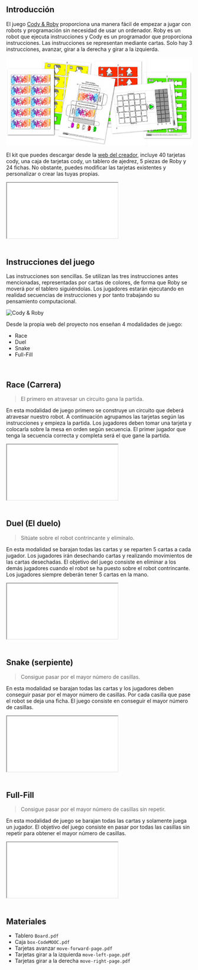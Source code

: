 ## Introducción

El juego [Cody & Roby](http://codeweek.it/cody-roby-en/) proporciona una manera fácil de empezar a jugar con robots y programación sin necesidad de usar un ordenador. Roby es un robot que ejecuta instrucciones y Cody es un programador que proporciona instrucciones. Las instrucciones se representan mediante cartas. Solo hay 3 instrucciones, avanzar, girar a la derecha y girar a la izquierda. 

![](img/kit-cody-roby.jpg "Programar sin ordenador con Cody & Roby")

El kit que puedes descargar desde la [web del creador](http://codeweek.it/codyroby/), incluye 40 tarjetas cody, una caja de tarjetas cody, un tablero de ajedrez, 5 piezas de Roby y 24 fichas. No obstante, puedes modificar las tarjetas existentes y personalizar o crear las tuyas propias.

<div class="iframe">
  <iframe src="//www.youtube.com/embed/D5hQ9UTDQ6s" allowfullscreen></iframe>
</div>



<br />



## Instrucciones del juego

Las instrucciones son sencillas. Se utilizan las tres instrucciones antes mencionadas, representadas por cartas de colores, de forma que Roby se moverá por el tablero siguiéndolas. Los jugadores estarán ejecutando en realidad secuencias de instrucciones y por tanto trabajando su pensamiento computacional.

![](img/codyroby.jpg "Cody & Roby")

Desde la propia web del proyecto nos enseñan 4 modalidades de juego:

- Race
- Duel
- Snake
- Full-Fill



<br />



## Race (Carrera)

> El primero en atravesar un circuito gana la partida.

En esta modalidad de juego primero se construye un circuito que deberá atravesar nuestro robot. A continuación agrupamos las tarjetas según las instrucciones y empieza la partida. Los jugadores deben tomar una tarjeta y colocarla sobre la mesa en orden según secuencia. El primer jugador que tenga la secuencia correcta y completa será el que gane la partida.

<div class="iframe">
  <iframe src="//www.youtube.com/embed/izpB0Cvl0tk" allowfullscreen></iframe>
</div>



<br />



## Duel (El duelo)

> Sitúate sobre el robot contrincante y elimínalo.

En esta modalidad se barajan todas las cartas y se reparten 5 cartas a cada jugador. Los jugadores irán desechando cartas y realizando movimientos de las cartas desechadas. El objetivo del juego consiste en eliminar a los demás jugadores cuando el robot se ha puesto sobre el robot contrincante. Los jugadores siempre deberán tener 5 cartas en la mano.

<div class="iframe">
  <iframe src="//www.youtube.com/embed/JiGjrOwOz6Y" allowfullscreen></iframe>
</div>



<br />



## Snake (serpiente)

> Consigue pasar por el mayor número de casillas.

En esta modalidad se barajan todas las cartas y los jugadores deben conseguir pasar por el mayor número de casillas. Por cada casilla que pase el robot se deja una ficha. El juego consiste en conseguir el mayor número de casillas.

<div class="iframe">
  <iframe src="//www.youtube.com/embed/th0nbgo0PBs" allowfullscreen></iframe>
</div>



<br />



## Full-Fill

> Consigue pasar por el mayor número de casillas sin repetir.

En esta modalidad de juego se barajan todas las cartas y solamente juega un jugador. El objetivo del juego consiste en pasar por todas las casillas sin repetir para obtener el mayor número de casillas.

<div class="iframe">
  <iframe src="//www.youtube.com/embed/XqWRDab5GDw" allowfullscreen></iframe>
</div>



<br />



## Materiales

- Tablero `Board.pdf`
- Caja `box-CodeMOOC.pdf`
- Tarjetas avanzar `move-forward-page.pdf`
- Tarjetas girar a la izquierda `move-left-page.pdf`
- Tarjetas girar a la derecha `move-right-page.pdf`
